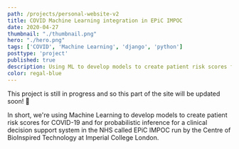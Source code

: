 ```yaml
---
path: /projects/personal-website-v2
title: COVID Machine Learning integration in EPiC IMPOC
date: 2020-04-27
thumbnail: "./thumbnail.png"
hero: "./hero.png"
tags: ['COVID', 'Machine Learning', 'django', 'python']
posttype: 'project'
published: true
description: Using ML to develop models to create patient risk scores for COVID-19 for a clinical decision support system in the NHS called EPiC IMPOC.
color: regal-blue
---
```


This project is still in progress and so this part of the site will be updated soon!
<span aria-label="image">🤭</span> 

In short, we're using Machine Learning to develop models to create patient risk scores for COVID-19 and for probabilistic inference for a clinical decision support system in the NHS called EPiC IMPOC run by the Centre of BioInspired Technology at Imperial College London.